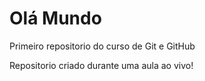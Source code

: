 # Olá Mundo

Primeiro repositorio do curso de Git e GitHub

Repositorio criado durante uma aula ao vivo!
